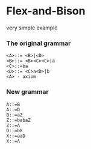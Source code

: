 # Flex-and-Bison
very simple example

### The original grammar
```
<A>::= <B>|<D>      
<B>::= <B><C><C>|a      
<C>::=ba      
<D>::= <C>a<D>|b 
<A> - axiom
```

### New grammar 
```
A::=B
A::=D
B::=aZ
Z::=babaZ
Z::=Λ 
D::=bX
X::=aaD
X::=Λ
```
